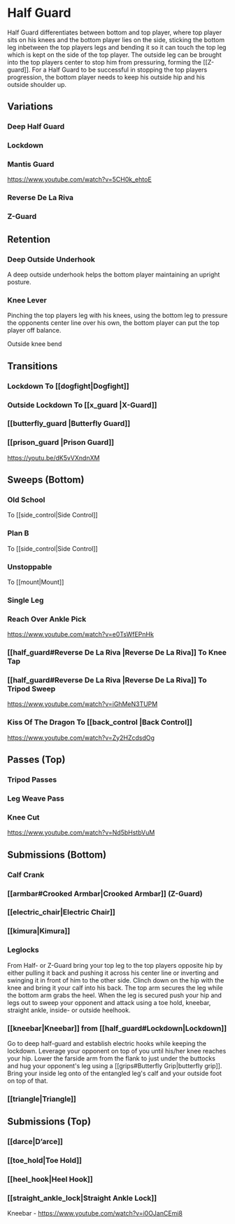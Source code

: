 # Half Guard
Half Guard differentiates between bottom and top player, where top player sits on his knees and the bottom player lies on the side, sticking the bottom leg inbetween the top players legs and bending it so it can touch the top leg which is kept on the side of the top player. The outside leg can be brought into the top players center to stop him from pressuring, forming the [[Z-guard]].
For a Half Guard to be successful in stopping the top players progression, the bottom player needs to keep his outside hip and his outside shoulder up.

## Variations

### Deep Half Guard
### Lockdown
### Mantis Guard
https://www.youtube.com/watch?v=5CH0k_ehtoE
### Reverse De La Riva
### Z-Guard

## Retention
### Deep Outside Underhook
A deep outside underhook helps the bottom player maintaining an upright posture.

### Knee Lever
Pinching the top players leg with his knees, using the bottom leg to pressure the opponents center line over his own, the bottom player can put the top player off balance.

Outside knee bend

## Transitions
### Lockdown To [[dogfight|Dogfight]]
### Outside Lockdown To [[x_guard |X-Guard]]
### [[butterfly_guard |Butterfly Guard]]
### [[prison_guard |Prison Guard]]
https://youtu.be/dK5vVXndnXM


## Sweeps (Bottom)
### Old School
To [[side_control|Side Control]]
### Plan B
To [[side_control|Side Control]]
### Unstoppable
To [[mount|Mount]]
### Single Leg
### Reach Over Ankle Pick
https://www.youtube.com/watch?v=e0TsWfEPnHk
### [[half_guard#Reverse De La Riva |Reverse De La Riva]] To Knee Tap 
### [[half_guard#Reverse De La Riva |Reverse De La Riva]] To Tripod Sweep
https://www.youtube.com/watch?v=iGhMeN3TUPM
### Kiss Of The Dragon To [[back_control |Back Control]]
https://www.youtube.com/watch?v=Zy2HZcdsdOg

## Passes (Top)
### Tripod Passes
### Leg Weave Pass
### Knee Cut
https://www.youtube.com/watch?v=Nd5bHstbVuM

## Submissions (Bottom)
### Calf Crank
### [[armbar#Crooked Armbar|Crooked Armbar]] (Z-Guard)
### [[electric_chair|Electric Chair]]
### [[kimura|Kimura]]

### Leglocks
From Half- or Z-Guard bring your top leg to the top players opposite hip by either pulling it back and pushing it across his center line or inverting and swinging it in front of him to the other side.
Clinch down on the hip with the knee and bring it your calf into his back.
The top arm secures the leg while the bottom arm grabs the heel.
When the leg is secured push your hip and legs out to sweep your opponent and attack using a toe hold, kneebar, straight ankle, inside- or outside heelhook.

### [[kneebar|Kneebar]] from [[half_guard#Lockdown|Lockdown]]
Go to deep half-guard and establish electric hooks while keeping the lockdown. Leverage your opponent on top of you until his/her knee reaches your hip. Lower the farside arm from the flank to just under the buttocks and hug your opponent's leg using a [[grips#Butterfly Grip|butterfly grip]]. Bring your inside leg onto of the entangled leg's calf and your outside foot on top of that.

### [[triangle|Triangle]]

## Submissions (Top)
### [[darce|D’arce]]
### [[toe_hold|Toe Hold]]
### [[heel_hook|Heel Hook]]
### [[straight_ankle_lock|Straight Ankle Lock]]
Kneebar - https://www.youtube.com/watch?v=i0OJanCEmi8




